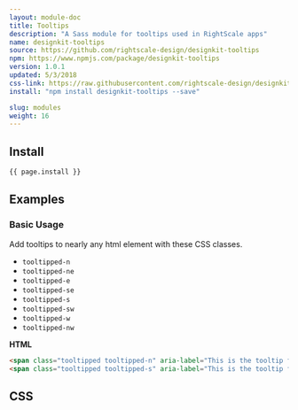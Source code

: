 ```yaml
---
layout: module-doc
title: Tooltips
description: "A Sass module for tooltips used in RightScale apps"
name: designkit-tooltips
source: https://github.com/rightscale-design/designkit-tooltips
npm: https://www.npmjs.com/package/designkit-tooltips
version: 1.0.1
updated: 5/3/2018
css-link: https://raw.githubusercontent.com/rightscale-design/designkit-tooltips/master/dist/designkit-tooltips.css
install: "npm install designkit-tooltips --save"

slug: modules
weight: 16
---
```


## Install

```bash
{{ page.install }}
```

## Examples

### Basic Usage

Add tooltips to nearly any html element with these CSS classes.

- `tooltipped-n`
- `tooltipped-ne`
- `tooltipped-e`
- `tooltipped-se`
- `tooltipped-s`
- `tooltipped-sw`
- `tooltipped-w`
- `tooltipped-nw`


**HTML**

```html
<span class="tooltipped tooltipped-n" aria-label="This is the tooltip from the north">Tooltip North</span>
<span class="tooltipped tooltipped-s" aria-label="This is the tooltip from the south">Tooltip South</span>
```

## CSS

<div class="snippet">
  <pre id="css_contents" class="highlighter-rouge snippet-css"><code class="css"></code></pre>
</div>

